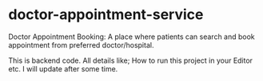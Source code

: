 # doctor-appointment-service
Doctor Appointment Booking: A place where patients can search and book appointment from preferred doctor/hospital. 

This is backend code.
All details like; How to run this project in your Editor etc. I will update after some time.
